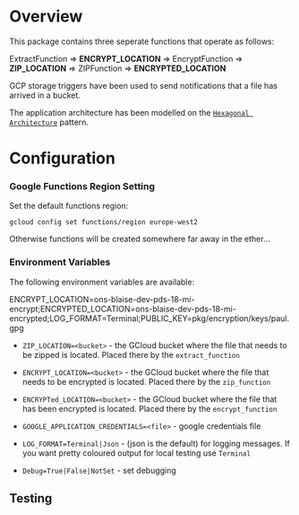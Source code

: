 
# Overview

This package contains three seperate functions that operate as follows:

ExtractFunction => **ENCRYPT_LOCATION** => EncryptFunction => **ZIP_LOCATION** => ZIPFunction => **ENCRYPTED_LOCATION**

GCP storage triggers have been used to send notifications that a file has arrived in a bucket.

The application architecture has been modelled on the [```Hexagonal Architecture```](https://en.wikipedia.org/wiki/Hexagonal_architecture_(software)) pattern. 

# Configuration

### Google Functions Region Setting

Set the default functions region:

`gcloud config set functions/region europe-west2`

Otherwise functions will be created somewhere far away in the ether...

### Environment Variables

The following environment variables are available:

ENCRYPT_LOCATION=ons-blaise-dev-pds-18-mi-encrypt;ENCRYPTED_LOCATION=ons-blaise-dev-pds-18-mi-encrypted;LOG_FORMAT=Terminal;PUBLIC_KEY=pkg/encryption/keys/paul.gpg

* `ZIP_LOCATION=<bucket>` - the GCloud bucket where the file that needs to be zipped is located. Placed
there by the `extract_function`

* `ENCRYPT_LOCATION=<bucket>` - the GCloud bucket where the file that needs to be encrypted is located. 
Placed there by the  `zip_function`

* `ENCRYPTed_LOCATION=<bucket>` - the GCloud bucket where the file that has been encrypted is located. 
Placed there by the `encrypt_function`

* `GOOGLE_APPLICATION_CREDENTIALS=<file>` - google credentials file

* `LOG_FORMAT=Terminal|Json` - (json is the default) for logging messages. 
If you want pretty coloured output for local testing use `Terminal`

* `Debug=True|False|NotSet` - set debugging

## Testing

